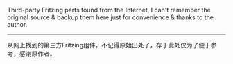 Third-party Fritzing parts found from the Internet, I can't remember the original source & backup them here just for convenience & thanks to the author.

****

从网上找到的第三方Fritzing组件，不记得原始出处了，存于此处仅为了便于参考，感谢原作者。
